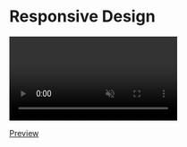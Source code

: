 # Responsive Design
<video autoplay="true" loop="true" muted="true" playsinline="true" data-play="yep">
    <source  src="./preview.mp4" type="video/mp4">
</video> 

[Preview](https://scrimbafrontendcareerpath.pages.dev/projects/responsiveDesign/)
